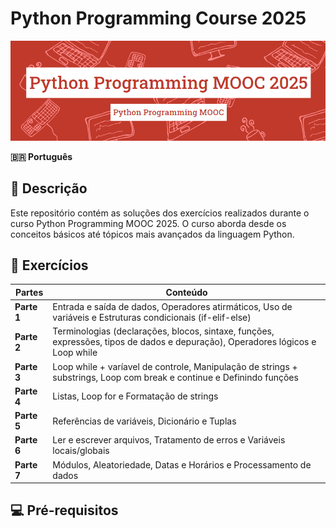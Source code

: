 # Python Programming Course 2025
<img src="./.assets/case.png" alt="case" width="900">

**🇧🇷 Português**

## 📝 Descrição

Este repositório contém as soluções dos exercícios realizados durante o curso Python Programming MOOC 2025. O curso aborda desde os conceitos básicos até tópicos mais avançados da linguagem Python.

## 📌 Exercícios

| **Partes** | Conteúdo |
|------------|---------------|
| **Parte 1** | Entrada e saída de dados, Operadores atirmáticos, Uso de variáveis e Estruturas condicionais (if-elif-else) |
| **Parte 2** | Terminologias (declarações, blocos, sintaxe, funções, expressões, tipos de dados e depuração), Operadores lógicos e Loop while|
| **Parte 3** | Loop while + varíavel de controle, Manipulação de strings + substrings, Loop com break e continue e Definindo funções |
| **Parte 4** | Listas, Loop for e  Formatação de strings |
| **Parte 5** | Referências de variáveis, Dicionário e Tuplas |
| **Parte 6** | Ler e escrever arquivos, Tratamento de erros e Variáveis locais/globais |
| **Parte 7** | Módulos, Aleatoriedade, Datas e Horários e Processamento de dados



      
## 💻 Pré-requisitos

